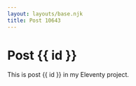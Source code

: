 ```yaml
---
layout: layouts/base.njk
title: Post 10643
---
```


# Post {{ id }}

This is post {{ id }} in my Eleventy project.
